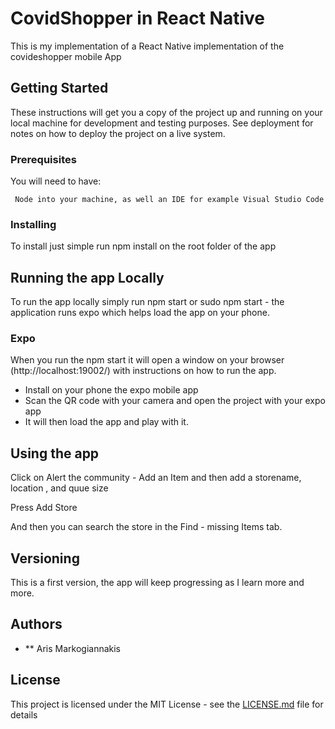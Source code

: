 # CovidShopper in React Native

This is my implementation of a React Native implementation of the covideshopper mobile App 

## Getting Started

These instructions will get you a copy of the project up and running on your local machine for development and testing purposes. See deployment for notes on how to deploy the project on a live system.

### Prerequisites

You will need to have:

```
 Node into your machine, as well an IDE for example Visual Studio Code
```

### Installing

To install just simple run npm install on the root folder of the app


## Running the app Locally

To run the app locally simply run npm start or sudo npm start - the application runs expo which helps load the app on your phone. 

### Expo

When you run the npm start it will open a window on your browser (http://localhost:19002/) with instructions on how to run the app. 

- Install on your phone the expo mobile app
- Scan the QR code with your camera and open the project with your expo app
- It will then load the app and play with it.

## Using the app

Click on Alert the community - Add an Item and then add a storename, location , and quue size 

Press Add Store

And then you can search the store in the Find - missing Items tab. 


## Versioning

This is a first version, the app will keep progressing as I learn more and more. 

## Authors

* ** Aris Markogiannakis

## License

This project is licensed under the MIT License - see the [LICENSE.md](LICENSE.md) file for details



